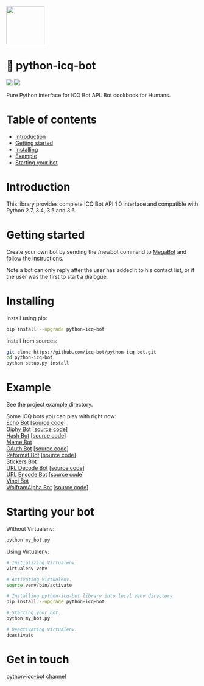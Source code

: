 <img src="https://github.com/icq-bot/python-icq-bot/raw/master/logo.png" width="100" height="100">

# 🐍 python-icq-bot

[![](https://img.shields.io/pypi/v/python-icq-bot.svg)](https://pypi.org/project/python-icq-bot/)
[![](https://img.shields.io/pypi/pyversions/python-icq-bot.svg)](https://pypi.org/project/python-icq-bot/)

Pure Python interface for ICQ Bot API. Bot cookbook for Humans.

# Table of contents
- [Introduction](#introduction)
- [Getting started](#getting-started)
- [Installing](#installing)
- [Example](#example)
- [Starting your bot](#starting-your-bot)

# Introduction

This library provides complete ICQ Bot API 1.0 interface and compatible with Python 2.7, 3.4, 3.5 and 3.6.

# Getting started

Create your own bot by sending the /newbot command to <a href="https://icq.com/people/70001">MegaBot</a> and follow the instructions.

Note a bot can only reply after the user has added it to his contact list, or if the user was the first to start a dialogue.

# Installing

Install using pip:
```bash
pip install --upgrade python-icq-bot
```

Install from sources:
```bash
git clone https://github.com/icq-bot/python-icq-bot.git
cd python-icq-bot
python setup.py install
```

# Example

See the project example directory.

Some ICQ bots you can play with right now:<br>
<a href="https://icq.com/725223851">Echo Bot</a> [<a href="https://github.com/icq-bot/python-icq-bot/blob/master/example/echo_bot.py">source code</a>]<br>
<a href="https://icq.com/729805850">Giphy Bot</a> [<a href="https://github.com/icq-bot/python-icq-bot/blob/master/example/giphy_bot.py">source code</a>]<br>
<a href="https://icq.com/720507564">Hash Bot</a> [<a href="https://github.com/icq-bot/python-icq-bot/blob/master/example/hash_bot.py">source code</a>]<br>
<a href="https://icq.com/70003">Meme Bot</a><br>
<a href="https://icq.com/721765058">OAuth Bot</a> [<a href="https://github.com/icq-bot/python-icq-bot/blob/master/example/oauth_bot.py">source code</a>]<br>
<a href="https://icq.com/720020179">Reformat Bot</a> [<a href="https://github.com/icq-bot/python-icq-bot/blob/master/example/reformat_bot.py">source code</a>]<br>
<a href="https://icq.com/100500">Stickers Bot</a><br>
<a href="https://icq.com/728777874">URL Decode Bot</a> [<a href="https://github.com/icq-bot/python-icq-bot/blob/master/example/urldecode_bot.py">source code</a>]<br>
<a href="https://icq.com/724894572">URL Encode Bot</a> [<a href="https://github.com/icq-bot/python-icq-bot/blob/master/example/urlencode_bot.py">source code</a>]<br>
<a href="https://icq.com/720953874">Vinci Bot</a><br>
<a href="https://icq.com/729775354">WolframAlpha Bot</a> [<a href="https://github.com/icq-bot/python-icq-bot/blob/master/example/wolframalpha_bot.py">source code</a>]<br>

# Starting your bot

Without Virtualenv:
```bash
python my_bot.py
```

Using Virtualenv:
```bash
# Initializing Virtualenv.
virtualenv venv

# Activating Virtualenv.
source venv/bin/activate

# Installing python-icq-bot library into local venv directory.
pip install --upgrade python-icq-bot

# Starting your bot.
python my_bot.py

# Deactivating virtualenv.
deactivate
```

# Get in touch

<a href="https://icq.com/chat/python-icq-bot">python-icq-bot channel</a>